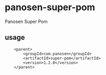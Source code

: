 # panosen-super-pom
Panosen Super Pom

## usage
```
    <parent>
        <groupId>com.panosen</groupId>
        <artifactId>super-pom</artifactId>
        <version>1.2.0</version>
    </parent>
```
